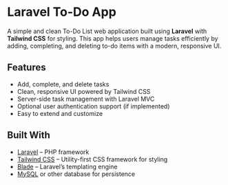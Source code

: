 # Laravel To-Do App

A simple and clean To-Do List web application built using **Laravel** with **Tailwind CSS** for styling. This app helps users manage tasks efficiently by adding, completing, and deleting to-do items with a modern, responsive UI.

## Features

- Add, complete, and delete tasks
- Clean, responsive UI powered by Tailwind CSS
- Server-side task management with Laravel MVC
- Optional user authentication support (if implemented)
- Easy to extend and customize

## Built With

- [Laravel](https://laravel.com/) – PHP framework
- [Tailwind CSS](https://tailwindcss.com/) – Utility-first CSS framework for styling
- [Blade](https://laravel.com/docs/blade) – Laravel’s templating engine
- [MySQL](https://www.mysql.com/) or other database for persistence
